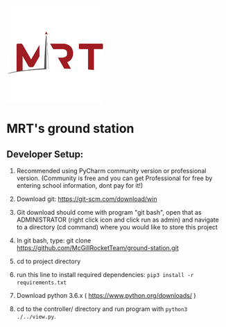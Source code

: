 ![McGill Rocket Team Logo](https://raw.githubusercontent.com/McGillRocketTeam/ground-station/master/MRT-logo.png)
# MRT's ground station

## Developer Setup:

1. Recommended using PyCharm community version or professional version. (Community is free and you can get Professional for free by entering school information, dont pay for it!)

2. Download git: https://git-scm.com/download/win 

3. Git download should come with program "git bash", open that as ADMINISTRATOR (right click icon and click run as admin) and navigate to a directory (cd command) where you would like to store this project

4. In git bash, type: git clone https://github.com/McGillRocketTeam/ground-station.git 

5. cd to project directory

6. run this line to install required dependencies: `pip3 install -r requirements.txt`

7. Download python 3.6.x ( https://www.python.org/downloads/ )

7. cd to the controller/ directory and run program with `python3 ./../view.py`.




